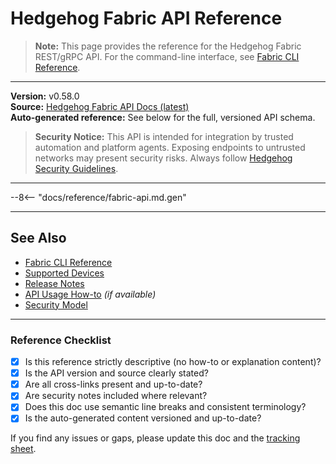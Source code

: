# Hedgehog Fabric API Reference

> **Note:** This page provides the reference for the Hedgehog Fabric REST/gRPC API. For the command-line interface, see [Fabric CLI Reference](./fabric-cli.md).

---

**Version:** v0.58.0  
**Source:** [Hedgehog Fabric API Docs (latest)](https://github.com/githedgehog/fabric/blob/master/docs/api.md)  
**Auto-generated reference:** See below for the full, versioned API schema.

> **Security Notice:**
> This API is intended for integration by trusted automation and platform agents. Exposing endpoints to untrusted networks may present security risks. Always follow [Hedgehog Security Guidelines](../explanation/security-model.md).

---

--8<-- "docs/reference/fabric-api.md.gen"

---

## See Also
- [Fabric CLI Reference](./fabric-cli.md)
- [Supported Devices](./supported-devices.md)
- [Release Notes](./release-notes.md)
- [API Usage How-to](../how-to/api-usage.md) _(if available)_
- [Security Model](../explanation/security-model.md)

---

### Reference Checklist
- [x] Is this reference strictly descriptive (no how-to or explanation content)?
- [x] Is the API version and source clearly stated?
- [x] Are all cross-links present and up-to-date?
- [x] Are security notes included where relevant?
- [x] Does this doc use semantic line breaks and consistent terminology?
- [x] Is the auto-generated content versioned and up-to-date?

If you find any issues or gaps, please update this doc and the [tracking sheet](../_comparison-tracking.md).
